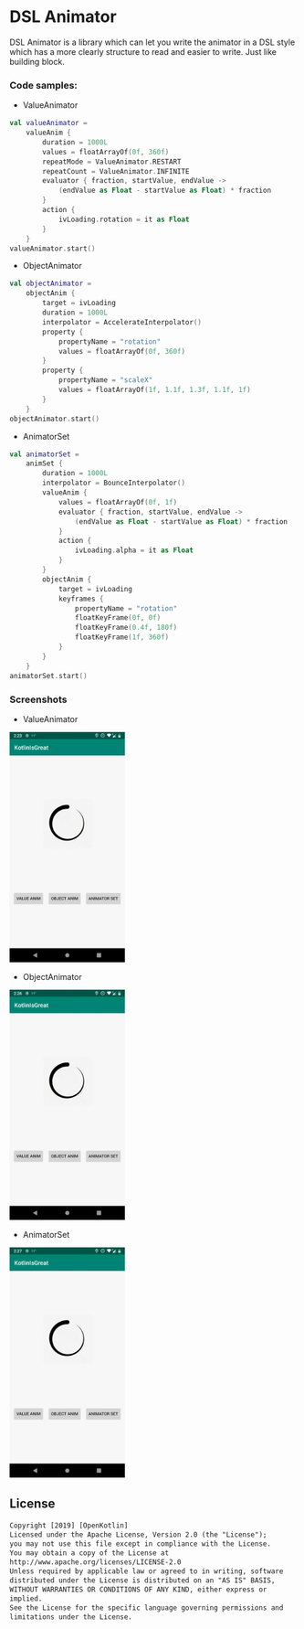 # DSL Animator
DSL Animator is a library which can let you write the animator in a DSL style which has a more clearly structure to read and easier to write. Just like building block.

### Code samples:

- ValueAnimator
```kotlin
val valueAnimator =
    valueAnim {
        duration = 1000L
        values = floatArrayOf(0f, 360f)
        repeatMode = ValueAnimator.RESTART
        repeatCount = ValueAnimator.INFINITE
        evaluator { fraction, startValue, endValue ->
            (endValue as Float - startValue as Float) * fraction
        }
        action {
            ivLoading.rotation = it as Float
        }
    }
valueAnimator.start()
```
- ObjectAnimator
```kotlin
val objectAnimator = 
    objectAnim {
        target = ivLoading
        duration = 1000L
        interpolator = AccelerateInterpolator()
        property {
            propertyName = "rotation"
            values = floatArrayOf(0f, 360f)
        }
        property {
            propertyName = "scaleX"
            values = floatArrayOf(1f, 1.1f, 1.3f, 1.1f, 1f)
        }
    }
objectAnimator.start()
```
- AnimatorSet
```kotlin
val animatorSet = 
    animSet {
        duration = 1000L
        interpolator = BounceInterpolator()
        valueAnim {
            values = floatArrayOf(0f, 1f)
            evaluator { fraction, startValue, endValue ->
                (endValue as Float - startValue as Float) * fraction
            }
            action {
                ivLoading.alpha = it as Float
            }
        }
        objectAnim {
            target = ivLoading
            keyframes {
                propertyName = "rotation"
                floatKeyFrame(0f, 0f)
                floatKeyFrame(0.4f, 180f)
                floatKeyFrame(1f, 360f)
            }
        }
    }
animatorSet.start()
```

### Screenshots

- ValueAnimator
<img src="./art/dsl_animator_value.gif" width="40%"/>

- ObjectAnimator
<img src="./art/dsl_animator_obj.gif" width="40%"/>

- AnimatorSet
<img src="./art/dsl_animator_set.gif" width="40%"/>

## License

```
Copyright [2019] [OpenKotlin]  
Licensed under the Apache License, Version 2.0 (the "License");
you may not use this file except in compliance with the License.   
You may obtain a copy of the License at       
http://www.apache.org/licenses/LICENSE-2.0
Unless required by applicable law or agreed to in writing, software
distributed under the License is distributed on an "AS IS" BASIS,
WITHOUT WARRANTIES OR CONDITIONS OF ANY KIND, either express or implied.
See the License for the specific language governing permissions and
limitations under the License.
```
